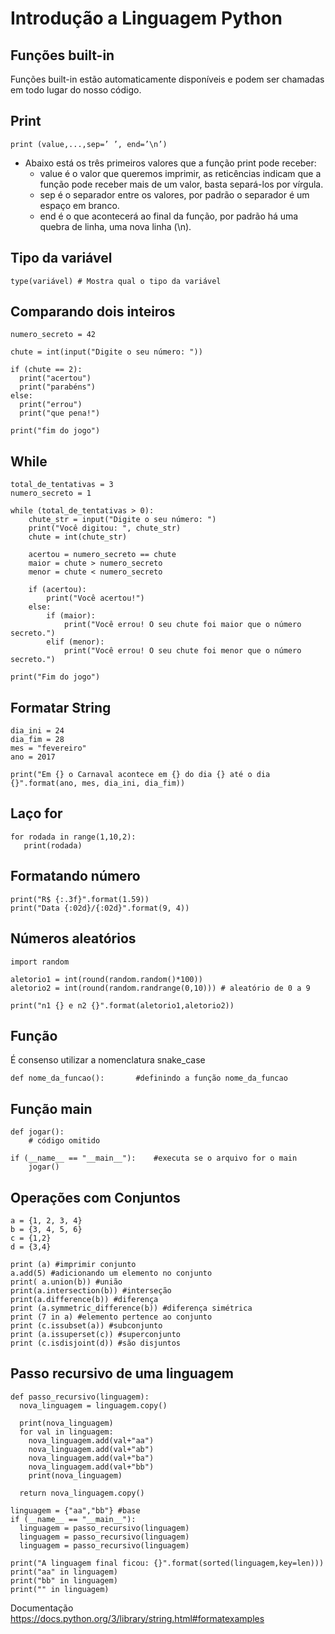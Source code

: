 # Introdução a Linguagem Python

## Funções built-in
Funções built-in estão automaticamente disponíveis e podem ser chamadas em todo lugar do nosso código.

## Print
    print (value,...,sep=’ ’, end=’\n’)

- Abaixo está os três primeiros valores que a função print pode receber:
  - value é o valor que queremos imprimir, as reticências indicam que a função pode receber mais de um valor, basta separá-los por vírgula.
  - sep é o separador entre os valores, por padrão o separador é um espaço em branco.
  - end é o que acontecerá ao final da função, por padrão há uma quebra de linha, uma nova linha (\n).

## Tipo da variável
    type(variável) # Mostra qual o tipo da variável

## Comparando dois inteiros

    numero_secreto = 42

    chute = int(input("Digite o seu número: "))

    if (chute == 2):
      print("acertou")
      print("parabéns")
    else:
      print("errou")
      print("que pena!")

    print("fim do jogo")



## While 

    total_de_tentativas = 3
    numero_secreto = 1

    while (total_de_tentativas > 0):
        chute_str = input("Digite o seu número: ")
        print("Você digitou: ", chute_str)
        chute = int(chute_str)

        acertou = numero_secreto == chute
        maior = chute > numero_secreto
        menor = chute < numero_secreto

        if (acertou):
            print("Você acertou!")
        else:
            if (maior):
                print("Você errou! O seu chute foi maior que o número secreto.")
            elif (menor):
                print("Você errou! O seu chute foi menor que o número secreto.")

    print("Fim do jogo")


## Formatar String

    dia_ini = 24
    dia_fim = 28
    mes = "fevereiro"
    ano = 2017

    print("Em {} o Carnaval acontece em {} do dia {} até o dia {}".format(ano, mes, dia_ini, dia_fim))

## Laço for

    for rodada in range(1,10,2):
       print(rodada)

## Formatando número

    print("R$ {:.3f}".format(1.59))
    print("Data {:02d}/{:02d}".format(9, 4))

## Números aleatórios

    import random

    aletorio1 = int(round(random.random()*100))
    aletorio2 = int(round(random.randrange(0,10))) # aleatório de 0 a 9

    print("n1 {} e n2 {}".format(aletorio1,aletorio2))

## Função
É consenso utilizar a nomenclatura snake_case

    def nome_da_funcao(): 		#definindo a função nome_da_funcao

## Função main

    def jogar():
        # código omitido

    if (__name__ == "__main__"): 	#executa se o arquivo for o main
        jogar()

## Operações com Conjuntos

    a = {1, 2, 3, 4}
    b = {3, 4, 5, 6}
    c = {1,2}
    d = {3,4}

    print (a) #imprimir conjunto
    a.add(5) #adicionando um elemento no conjunto
    print( a.union(b)) #união
    print(a.intersection(b)) #interseção
    print(a.difference(b)) #diferença
    print (a.symmetric_difference(b)) #diferença simétrica
    print (7 in a) #elemento pertence ao conjunto
    print (c.issubset(a)) #subconjunto
    print (a.issuperset(c)) #superconjunto
    print (c.isdisjoint(d)) #são disjuntos

## Passo recursivo de uma linguagem

    def passo_recursivo(linguagem):
      nova_linguagem = linguagem.copy()

      print(nova_linguagem)
      for val in linguagem:
        nova_linguagem.add(val+"aa")
        nova_linguagem.add(val+"ab")
        nova_linguagem.add(val+"ba")
        nova_linguagem.add(val+"bb")
        print(nova_linguagem)

      return nova_linguagem.copy()

    linguagem = {"aa","bb"} #base
    if (__name__ == "__main__"):
      linguagem = passo_recursivo(linguagem)
      linguagem = passo_recursivo(linguagem)
      linguagem = passo_recursivo(linguagem)

    print("A linguagem final ficou: {}".format(sorted(linguagem,key=len)))
    print("aa" in linguagem)
    print("bb" in linguagem)
    print("" in linguagem)





Documentação
https://docs.python.org/3/library/string.html#formatexamples
